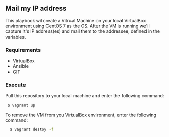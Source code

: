 ## Mail my IP address ##

This playbook wil create a Vitrual Machine on your local VirtualBox environment using CentOS 7 as the OS.
After the VM is running we'll capture it's IP address(es) and mail them to the addressee, defined in the variables.

### Requirements ###
- VirtualBox
- Ansible
- GIT

### Execute ###
Pull this repository to your local machine and enter the following command:
```sh
 $ vagrant up
```

To remove the VM from you VirtualBox environment, enter the following command:
```sh
  $ vagrant destoy -f
```

